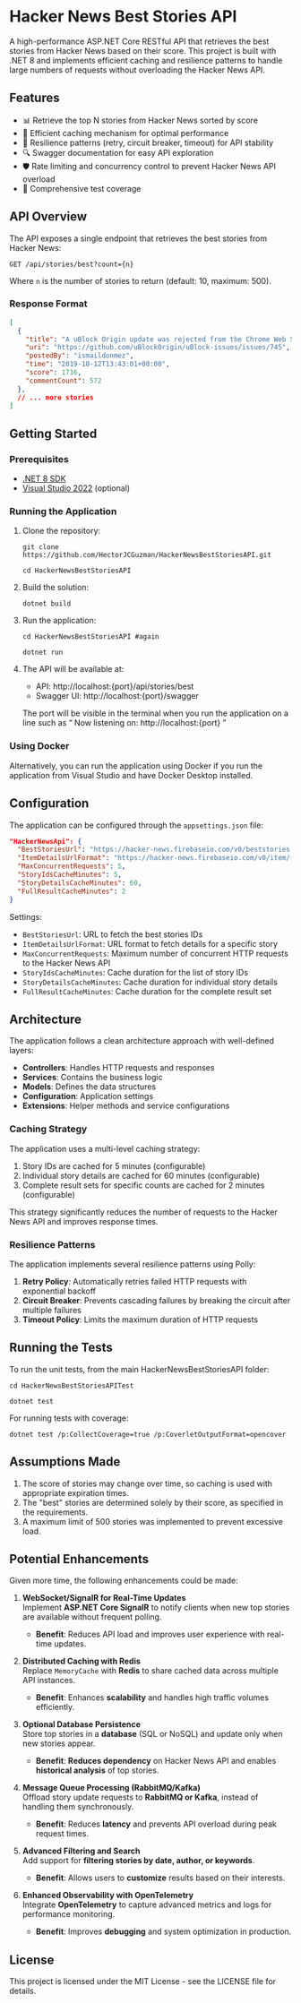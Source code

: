 # Hacker News Best Stories API

A high-performance ASP.NET Core RESTful API that retrieves the best stories from Hacker News based on their score. This project is built with .NET 8 and implements efficient caching and resilience patterns to handle large numbers of requests without overloading the Hacker News API.

## Features

- 📊 Retrieve the top N stories from Hacker News sorted by score
- 🚀 Efficient caching mechanism for optimal performance
- 🔄 Resilience patterns (retry, circuit breaker, timeout) for API stability
- 🔍 Swagger documentation for easy API exploration
- 🛡️ Rate limiting and concurrency control to prevent Hacker News API overload
- 🔬 Comprehensive test coverage

## API Overview

The API exposes a single endpoint that retrieves the best stories from Hacker News:

```
GET /api/stories/best?count={n}
```

Where `n` is the number of stories to return (default: 10, maximum: 500).

### Response Format

```json
[
  {
    "title": "A uBlock Origin update was rejected from the Chrome Web Store",
    "uri": "https://github.com/uBlockOrigin/uBlock-issues/issues/745",
    "postedBy": "ismaildonmez",
    "time": "2019-10-12T13:43:01+00:00",
    "score": 1716,
    "commentCount": 572
  },
  // ... more stories
]
```

## Getting Started

### Prerequisites

- [.NET 8 SDK](https://dotnet.microsoft.com/download/dotnet/8.0)
- [Visual Studio 2022](https://visualstudio.microsoft.com/vs/) (optional)

### Running the Application

1. Clone the repository:
   ```
   git clone https://github.com/HectorJCGuzman/HackerNewsBestStoriesAPI.git   
   ```
   ```   
   cd HackerNewsBestStoriesAPI
   ```

2. Build the solution:
   ```
   dotnet build
   ```

3. Run the application:
   ```
   cd HackerNewsBestStoriesAPI #again
   ```
   ```   
   dotnet run
   ```

4. The API will be available at:
   - API: http://localhost:{port}/api/stories/best
   - Swagger UI: http://localhost:{port}/swagger
  
   The port will be visible in the terminal when you run the application on a line such as “ Now listening on: http://localhost:{port} ”

### Using Docker

Alternatively, you can run the application using Docker if you run the application from Visual Studio and have Docker Desktop installed.

## Configuration

The application can be configured through the `appsettings.json` file:

```json
"HackerNewsApi": {
  "BestStoriesUrl": "https://hacker-news.firebaseio.com/v0/beststories.json",
  "ItemDetailsUrlFormat": "https://hacker-news.firebaseio.com/v0/item/{0}.json",
  "MaxConcurrentRequests": 5,
  "StoryIdsCacheMinutes": 5,
  "StoryDetailsCacheMinutes": 60,
  "FullResultCacheMinutes": 2
}
```

Settings:
- `BestStoriesUrl`: URL to fetch the best stories IDs
- `ItemDetailsUrlFormat`: URL format to fetch details for a specific story
- `MaxConcurrentRequests`: Maximum number of concurrent HTTP requests to the Hacker News API
- `StoryIdsCacheMinutes`: Cache duration for the list of story IDs
- `StoryDetailsCacheMinutes`: Cache duration for individual story details
- `FullResultCacheMinutes`: Cache duration for the complete result set

## Architecture

The application follows a clean architecture approach with well-defined layers:

- **Controllers**: Handles HTTP requests and responses
- **Services**: Contains the business logic
- **Models**: Defines the data structures
- **Configuration**: Application settings
- **Extensions**: Helper methods and service configurations

### Caching Strategy

The application uses a multi-level caching strategy:

1. Story IDs are cached for 5 minutes (configurable)
2. Individual story details are cached for 60 minutes (configurable)
3. Complete result sets for specific counts are cached for 2 minutes (configurable)

This strategy significantly reduces the number of requests to the Hacker News API and improves response times.

### Resilience Patterns

The application implements several resilience patterns using Polly:

1. **Retry Policy**: Automatically retries failed HTTP requests with exponential backoff
2. **Circuit Breaker**: Prevents cascading failures by breaking the circuit after multiple failures
3. **Timeout Policy**: Limits the maximum duration of HTTP requests

## Running the Tests

To run the unit tests, from the main HackerNewsBestStoriesAPI folder:

```
cd HackerNewsBestStoriesAPITest
```
```
dotnet test
```

For running tests with coverage:

```
dotnet test /p:CollectCoverage=true /p:CoverletOutputFormat=opencover
```

## Assumptions Made

1. The score of stories may change over time, so caching is used with appropriate expiration times.
2. The "best" stories are determined solely by their score, as specified in the requirements.
3. A maximum limit of 500 stories was implemented to prevent excessive load.

## Potential Enhancements

Given more time, the following enhancements could be made:

1. **WebSocket/SignalR for Real-Time Updates**  
   Implement **ASP.NET Core SignalR** to notify clients when new top stories are available without frequent polling.  
   - **Benefit**: Reduces API load and improves user experience with real-time updates.

2. **Distributed Caching with Redis**  
   Replace `MemoryCache` with **Redis** to share cached data across multiple API instances.  
   - **Benefit**: Enhances **scalability** and handles high traffic volumes efficiently.

3. **Optional Database Persistence**  
   Store top stories in a **database** (SQL or NoSQL) and update only when new stories appear.  
   - **Benefit**: **Reduces dependency** on Hacker News API and enables **historical analysis** of top stories.

4. **Message Queue Processing (RabbitMQ/Kafka)**  
   Offload story update requests to **RabbitMQ or Kafka**, instead of handling them synchronously.  
   - **Benefit**: Reduces **latency** and prevents API overload during peak request times.

5. **Advanced Filtering and Search**  
   Add support for **filtering stories by date, author, or keywords**.  
   - **Benefit**: Allows users to **customize** results based on their interests.

6. **Enhanced Observability with OpenTelemetry**  
   Integrate **OpenTelemetry** to capture advanced metrics and logs for performance monitoring.  
   - **Benefit**: Improves **debugging** and system optimization in production.

## License

This project is licensed under the MIT License - see the LICENSE file for details.
